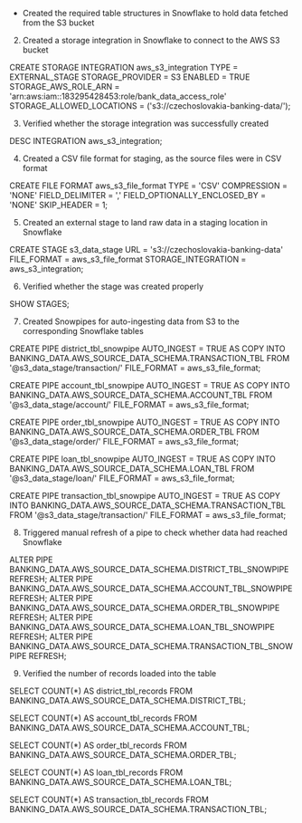 * Created the required table structures in Snowflake to hold data fetched from the S3 bucket

2. Created a storage integration in Snowflake to connect to the AWS S3 bucket

CREATE STORAGE INTEGRATION aws_s3_integration 
TYPE = EXTERNAL_STAGE
STORAGE_PROVIDER = S3
ENABLED = TRUE
STORAGE_AWS_ROLE_ARN = 'arn:aws:iam::183295428453:role/bank_data_access_role'
STORAGE_ALLOWED_LOCATIONS = ('s3://czechoslovakia-banking-data/');

3. Verified whether the storage integration was successfully created

DESC INTEGRATION aws_s3_integration;

4. Created a CSV file format for staging, as the source files were in CSV format

CREATE FILE FORMAT aws_s3_file_format
TYPE = 'CSV'
COMPRESSION = 'NONE'
FIELD_DELIMITER = ','
FIELD_OPTIONALLY_ENCLOSED_BY = 'NONE'
SKIP_HEADER = 1;

5.  Created an external stage to land raw data in a staging location in Snowflake

CREATE STAGE s3_data_stage
URL = 's3://czechoslovakia-banking-data'
FILE_FORMAT = aws_s3_file_format
STORAGE_INTEGRATION = aws_s3_integration;

6. Verified whether the stage was created properly

SHOW STAGES;

7. Created Snowpipes for auto-ingesting data from S3 to the corresponding Snowflake tables

CREATE PIPE district_tbl_snowpipe
AUTO_INGEST = TRUE
AS 
COPY INTO BANKING_DATA.AWS_SOURCE_DATA_SCHEMA.TRANSACTION_TBL
FROM '@s3_data_stage/transaction/'
FILE_FORMAT = aws_s3_file_format;

CREATE PIPE account_tbl_snowpipe
AUTO_INGEST = TRUE
AS 
COPY INTO BANKING_DATA.AWS_SOURCE_DATA_SCHEMA.ACCOUNT_TBL
FROM '@s3_data_stage/account/'
FILE_FORMAT = aws_s3_file_format;

CREATE PIPE order_tbl_snowpipe
AUTO_INGEST = TRUE
AS 
COPY INTO BANKING_DATA.AWS_SOURCE_DATA_SCHEMA.ORDER_TBL
FROM '@s3_data_stage/order/'
FILE_FORMAT = aws_s3_file_format;

CREATE PIPE loan_tbl_snowpipe
AUTO_INGEST = TRUE
AS 
COPY INTO BANKING_DATA.AWS_SOURCE_DATA_SCHEMA.LOAN_TBL
FROM '@s3_data_stage/loan/'
FILE_FORMAT = aws_s3_file_format;

CREATE PIPE transaction_tbl_snowpipe
AUTO_INGEST = TRUE
AS 
COPY INTO BANKING_DATA.AWS_SOURCE_DATA_SCHEMA.TRANSACTION_TBL
FROM '@s3_data_stage/transaction/'
FILE_FORMAT = aws_s3_file_format;

8. Triggered manual refresh of a pipe to check whether data had reached Snowflake

ALTER PIPE BANKING_DATA.AWS_SOURCE_DATA_SCHEMA.DISTRICT_TBL_SNOWPIPE REFRESH;
ALTER PIPE BANKING_DATA.AWS_SOURCE_DATA_SCHEMA.ACCOUNT_TBL_SNOWPIPE REFRESH;
ALTER PIPE BANKING_DATA.AWS_SOURCE_DATA_SCHEMA.ORDER_TBL_SNOWPIPE REFRESH;
ALTER PIPE BANKING_DATA.AWS_SOURCE_DATA_SCHEMA.LOAN_TBL_SNOWPIPE REFRESH;
ALTER PIPE BANKING_DATA.AWS_SOURCE_DATA_SCHEMA.TRANSACTION_TBL_SNOWPIPE REFRESH;

9. Verified the number of records loaded into the table

SELECT COUNT(*) AS district_tbl_records
FROM BANKING_DATA.AWS_SOURCE_DATA_SCHEMA.DISTRICT_TBL;

SELECT COUNT(*) AS account_tbl_records
FROM BANKING_DATA.AWS_SOURCE_DATA_SCHEMA.ACCOUNT_TBL;

SELECT COUNT(*) AS order_tbl_records
FROM BANKING_DATA.AWS_SOURCE_DATA_SCHEMA.ORDER_TBL;

SELECT COUNT(*) AS loan_tbl_records
FROM BANKING_DATA.AWS_SOURCE_DATA_SCHEMA.LOAN_TBL;

SELECT COUNT(*) AS transaction_tbl_records
FROM BANKING_DATA.AWS_SOURCE_DATA_SCHEMA.TRANSACTION_TBL;
